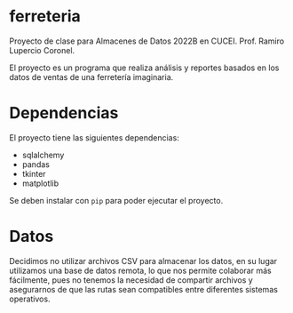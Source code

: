 # ferreteria
Proyecto de clase para Almacenes de Datos 2022B en CUCEI. Prof. Ramiro Lupercio Coronel.

El proyecto es un programa que realiza análisis y reportes basados en los datos de ventas de una ferretería imaginaria.

# Dependencias
El proyecto tiene las siguientes dependencias:
- sqlalchemy
- pandas
- tkinter
- matplotlib

Se deben instalar con `pip` para poder ejecutar el proyecto.

# Datos
Decidimos no utilizar archivos CSV para almacenar los datos, en su lugar utilizamos una base de datos remota, lo que nos permite colaborar más fácilmente,
pues no tenemos la necesidad de compartir archivos y asegurarnos de que las rutas sean compatibles entre diferentes sistemas operativos.
